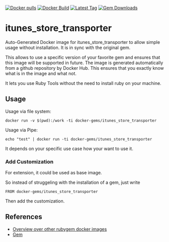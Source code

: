 [![Docker pulls](https://img.shields.io/docker/pulls/rubygem/itunes_store_transporter.svg)](https://hub.docker.com/r/rubygem/itunes_store_transporter/)
[![Docker Build](https://img.shields.io/docker/automated/rubygem/itunes_store_transporter.svg)](https://hub.docker.com/r/rubygem/itunes_store_transporter/)
[![Latest Tag](https://img.shields.io/github/tag/docker-rubygem/itunes_store_transporter.svg)](https://hub.docker.com/r/rubygem/itunes_store_transporter/)
[![Gem Downloads](https://img.shields.io/gem/dt/itunes_store_transporter.svg)](https://rubygems.org/gems/itunes_store_transporter/)
# itunes_store_transporter

Auto-Generated Docker image for itunes_store_transporter to allow simple usage without installation.
It is in sync with the original gem.

This allows to use a specific version of your favorite gem and ensures that this image will be supported in future.
The image is generated automatically from a github repository by Docker Hub.
This ensures that you exactly know what is in the image and what not.

It lets you use Ruby Tools without the need to install ruby on your machine.

## Usage

Usage via file system:

`docker run -v $(pwd):/work -ti docker-gems/itunes_store_transporter`

Usage via Pipe:

`echo "test" | docker run -ti docker-gems/itunes_store_transporter`

It depends on your specific use case how your want to use it.

### Add Customization

For extension, it could be used as base image.

So instead of struggeling with the installation of a gem, just write

`FROM docker-gems/itunes_store_transporter`

Then add the customization.

## References

 - [Overview over other rubygem docker images](https://github.com/thinkbot/docker-rubygem)
 - [Gem](https://rubygems.org/gems/itunes_store_transporter/)

